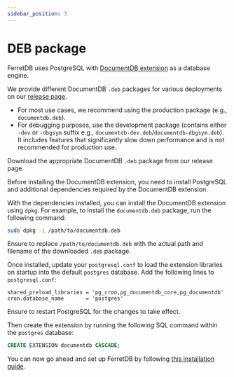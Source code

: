 ```yaml
---
sidebar_position: 3
---
```


# DEB package

FerretDB uses PostgreSQL with [DocumentDB extension](https://github.com/microsoft/documentdb) as a database engine.

We provide different DocumentDB `.deb` packages for various deployments on our [release page](https://github.com/FerretDB/documentdb/releases/).

- For most use cases, we recommend using the production package (e.g., `documentdb.deb`).
- For debugging purposes, use the development package (contains either `-dev` or `-dbgsym` suffix e.g., `documentdb-dev.deb`/`documentdb-dbgsym.deb`).
  It includes features that significantly slow down performance and is not recommended for production use.

Download the appropriate DocumentDB `.deb` package from our release page.

Before installing the DocumentDB extension, you need to install PostgreSQL and additional dependencies required by the DocumentDB extension.

With the dependencies installed, you can install the DocumentDB extension using `dpkg`.
For example, to install the `documentdb.deb` package, run the following command:

```sh
sudo dpkg -i /path/to/documentdb.deb
```

Ensure to replace `/path/to/documentdb.deb` with the actual path and filename of the downloaded `.deb` package.

Once installed, update your `postgresql.conf` to load the extension libraries on startup into the default `postgres` database.
Add the following lines to `postgresql.conf`:

```text
shared_preload_libraries = 'pg_cron,pg_documentdb_core,pg_documentdb'
cron.database_name       = 'postgres'
```

Ensure to restart PostgreSQL for the changes to take effect.

Then create the extension by running the following SQL command within the `postgres` database:

```sql
CREATE EXTENSION documentdb CASCADE;
```

You can now go ahead and set up FerretDB by following [this installation guide](../ferretdb/deb.md).
